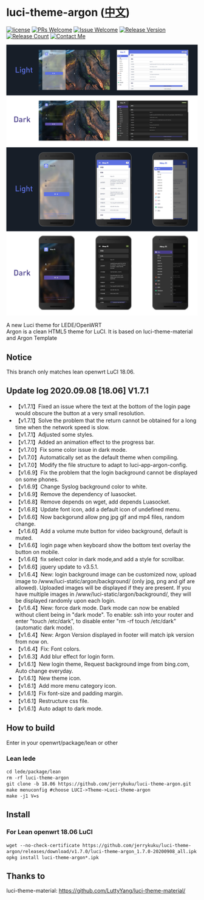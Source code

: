 # luci-theme-argon ([中文](/README_ZH.md))

[1]: https://img.shields.io/badge/license-MIT-brightgreen.svg
[2]: /LICENSE
[3]: https://img.shields.io/badge/PRs-welcome-brightgreen.svg
[4]: https://github.com/jerrykuku/luci-theme-argon/pulls
[5]: https://img.shields.io/badge/Issues-welcome-brightgreen.svg
[6]: https://github.com/jerrykuku/luci-theme-argon/issues/new
[7]: https://img.shields.io/badge/release-v1.6.9-blue.svg?
[8]: https://github.com/jerrykuku/luci-theme-argon/releases
[9]: https://img.shields.io/github/downloads/jerrykuku/luci-theme-argon/total
[10]: https://img.shields.io/badge/Contact-telegram-blue
[11]: https://t.me/jerryk6
[![license][1]][2]
[![PRs Welcome][3]][4]
[![Issue Welcome][5]][6]
[![Release Version][7]][8]
[![Release Count][9]][8]
[![Contact Me][10]][11]

![](/Screenshots/screenshot_pc.jpg)
![](/Screenshots/screenshot_phone.jpg)

A new Luci theme for LEDE/OpenWRT  
Argon is a clean HTML5 theme for LuCI. It is based on luci-theme-material and Argon Template  

## Notice

This branch only matches lean openwrt LuCI 18.06.

## Update log 2020.09.08 [18.06] V1.7.1

- 【v1.7.1】Fixed an issue where the text at the bottom of the login page would obscure the button at a very small resolution.
- 【v1.7.1】Solve the problem that the return cannot be obtained for a long time when the network speed is slow.
- 【v1.7.1】Adjusted some styles.
- 【v1.7.1】Added an animation effect to the progress bar.
- 【v1.7.0】Fix some color issue in dark mode.
- 【v1.7.0】Automatically set as the default theme when compiling.
- 【v1.7.0】Modify the file structure to adapt to luci-app-argon-config.
- 【v1.6.9】Fix the problem that the login background cannot be displayed on some phones.
- 【v1.6.9】Change Syslog background color to white.
- 【v1.6.9】Remove the dependency of luasocket.
- 【v1.6.8】Remove depends on wget, add depends Luasocket.
- 【v1.6.8】Update font icon, add a default icon of undefined menu.
- 【v1.6.6】Now backgorund allow png jpg gif and mp4 files, random change.
- 【v1.6.6】Add a volume mute button for video background, default is muted.
- 【v1.6.6】login page when keyboard show the bottom text overlay the button on mobile.
- 【v1.6.6】fix select color in dark mode,and add a style for scrollbar.
- 【v1.6.6】jquery update to v3.5.1.
- 【v1.6.4】New: login background image can be customized now, upload image to /www/luci-static/argon/background/ (only jpg, png and gif are allowed). Uploaded images will be displayed if they are present. If you have multiple images in /www/luci-static/argon/background/, they will be displayed randomly upon each login.
- 【v1.6.4】New: force dark mode. Dark mode can now be enabled without client being in "dark mode". To enable: ssh into your router and enter "touch /etc/dark", to disable enter "rm -rf touch /etc/dark" (automatic dark mode).
- 【v1.6.4】New: Argon Version displayed in footer will match ipk version from now on.
- 【v1.6.4】Fix: Font colors.
- 【v1.6.3】Add blur effect for login form.
- 【v1.6.1】New login theme, Request background imge from bing.com, Auto change everyday.
- 【v1.6.1】New theme icon.
- 【v1.6.1】Add more menu category  icon.
- 【v1.6.1】Fix font-size and padding margin.
- 【v1.6.1】Restructure css file.
- 【v1.6.1】Auto adapt to dark mode.

## How to build

Enter in your openwrt/package/lean or other

### Lean lede

```
cd lede/package/lean  
rm -rf luci-theme-argon  
git clone -b 18.06 https://github.com/jerrykuku/luci-theme-argon.git  
make menuconfig #choose LUCI->Theme->Luci-theme-argon  
make -j1 V=s  
```

## Install

### For Lean openwrt 18.06 LuCI

```
wget --no-check-certificate https://github.com/jerrykuku/luci-theme-argon/releases/download/v1.7.0/luci-theme-argon_1.7.0-20200908_all.ipk
opkg install luci-theme-argon*.ipk
```

## Thanks to

luci-theme-material: https://github.com/LuttyYang/luci-theme-material/
